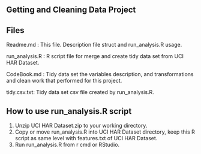 ## Getting and Cleaning Data Project
## Files
Readme.md : This file. Description file struct and run_analysis.R usage.

run_analysis.R : R script file for merge and create tidy data set from UCI HAR Dataset.

CodeBook.md : Tidy data set the variables description, and transformations and clean work that performed for this project.

tidy.csv.txt: Tidy data set csv file created by run_analysis.R.

##   How to use run_analysis.R script
1. Unzip UCI HAR Dataset.zip to your working directory.
2. Copy or move run_analysis.R into UCI HAR Dataset directory, keep this R script as same level with features.txt of UCI HAR Dataset.
3. Run run_analysis.R from r cmd or RStudio.
